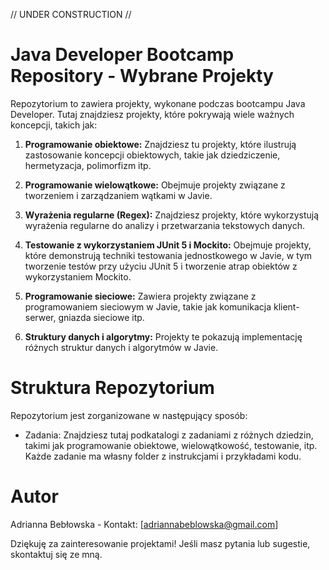 // UNDER CONSTRUCTION //

# Java Developer Bootcamp Repository - Wybrane Projekty

Repozytorium to zawiera projekty, wykonane podczas bootcampu Java Developer. 
Tutaj znajdziesz projekty, które pokrywają wiele ważnych koncepcji, takich jak:

1. **Programowanie obiektowe:** Znajdziesz tu projekty, które ilustrują zastosowanie koncepcji obiektowych, takie jak dziedziczenie, hermetyzacja, polimorfizm itp.

2. **Programowanie wielowątkowe:** Obejmuje projekty związane z tworzeniem i zarządzaniem wątkami w Javie.

3. **Wyrażenia regularne (Regex):** Znajdziesz projekty, które wykorzystują wyrażenia regularne do analizy i przetwarzania tekstowych danych.

4. **Testowanie z wykorzystaniem JUnit 5 i Mockito:** Obejmuje projekty, które demonstrują techniki testowania jednostkowego w Javie,
   w tym tworzenie testów przy użyciu JUnit 5 i tworzenie atrap obiektów z wykorzystaniem Mockito.

5. **Programowanie sieciowe:** Zawiera projekty związane z programowaniem sieciowym w Javie, takie jak komunikacja klient-serwer, gniazda sieciowe itp.

6. **Struktury danych i algorytmy:** Projekty te pokazują implementację różnych struktur danych i algorytmów w Javie.

# Struktura Repozytorium

Repozytorium jest zorganizowane w następujący sposób:

- Zadania: Znajdziesz tutaj podkatalogi z zadaniami z różnych dziedzin, takimi jak programowanie obiektowe, wielowątkowość, testowanie, itp.
  Każde zadanie ma własny folder z instrukcjami i przykładami kodu.

# Autor

Adrianna Bebłowska - Kontakt: [adriannabeblowska@gmail.com]

Dziękuję za zainteresowanie projektami! Jeśli masz pytania lub sugestie, skontaktuj się ze mną.
